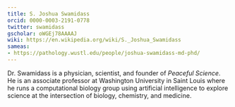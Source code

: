```yaml
---
title: S. Joshua Swamidass
orcid: 0000-0003-2191-0778
twitter: swamidass
gscholar: oWGEj78AAAAJ
wiki: https://en.wikipedia.org/wiki/S._Joshua_Swamidass
sameas:
- https://pathology.wustl.edu/people/joshua-swamidass-md-phd/
---
```

Dr. Swamidass is a physician, scientist, and founder of *Peaceful Science*. He is an associate professor at Washington University in Saint Louis where he runs a computational biology group using artificial intelligence to explore science at the intersection of biology, chemistry, and medicine.